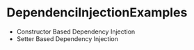 # DependenciInjectionExamples
 - Constructor Based Dependency Injection
 - Setter Based Dependency Injection 
